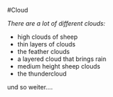 #Cloud

_There are a lot of different clouds:_

- high clouds of sheep
- thin layers of clouds
- the feather clouds
- a layered cloud that brings rain
- medium height sheep clouds
- the thundercloud

und so weiter....